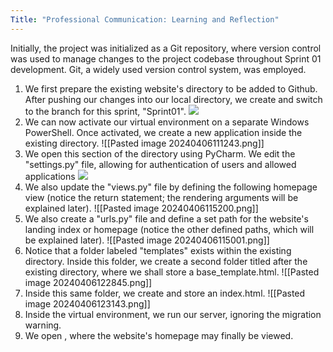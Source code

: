 ```yaml
---
Title: "Professional Communication: Learning and Reflection"
---
```

Initially, the project was initialized as a Git repository, where version control was used to manage changes to the project codebase throughout Sprint 01 development. Git, a widely used version control system, was employed.
1. We first prepare the existing website's directory to be added to Github. After pushing our changes into our local directory, we create and switch to the branch for this sprint, "Sprint01".
**![](https://lh7-us.googleusercontent.com/lp3rfkZPxB4M2uH5aXnmgGgqOksqh86tR1UlBkCwUhHZT0IF6zLOomnM5eQMtuzeq8EV6p-uggabrhDoqk-BAkfwfCm1chGAFjj8ky6-msSp6jivt3Dqkcp5KlaY-6Z72mE-yvbeDHuPqBIWvTHMV5M)**
2. We can now activate our virtual environment on a separate Windows PowerShell. Once activated, we create a new application inside the existing directory.
![[Pasted image 20240406111243.png]]
3. We open this section of the directory using PyCharm. We edit the "settings.py" file, allowing for authentication of users and allowed applications
**![](https://lh7-us.googleusercontent.com/i3Fa-6tElUoatoPEghTMwHkSVGATJDYYdmNiqmoFJm99EUULqY3XLpWG5UOfd7fq79-mE6aiunXx9Mc57AX8fap00yod1LngRB4M_7H8X5rXGC4mEZe1uyNSsqU1M78Obgr8XUDDFDwmDPGfrSnD0fc)**
4. We also update the "views.py" file by defining the following homepage view (notice the return statement; the rendering arguments will be explained later).
![[Pasted image 20240406115200.png]]
5. We also create a "urls.py" file and define a set path for the website's landing index or homepage (notice the other defined paths, which will be explained later).
![[Pasted image 20240406115001.png]]
6. Notice that a folder labeled "templates" exists within the existing directory. Inside this folder, we create a second folder titled after the existing directory, where we shall store a base_template.html.
![[Pasted image 20240406122845.png]]
7. Inside this same folder, we create and store an index.html.
![[Pasted image 20240406123143.png]]
8. Inside the virtual environment, we run our server, ignoring the migration warning.
9. We open , where the website's homepage may finally be viewed.

